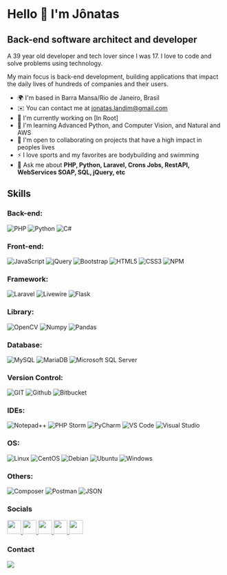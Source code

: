 Hello 👋 I'm Jônatas
==========================

Back-end software architect and developer
-----------------------------

A 39 year old developer and tech lover since I was 17. I love to code and solve problems using technology.

My main focus is back-end development, building applications that impact the daily lives of hundreds of companies and their users.

* 🌍  I'm based in Barra Mansa/Rio de Janeiro, Brasil
* ✉️  You can contact me at [jonatas.landim@gmail.com](mailto:jonatas.landim@gmail.com)
* 🚀  I'm currently working on [In Root]
* 🧠  I'm learning Advanced Python, and Computer Vision, and Natural and AWS
* 🤝  I'm open to collaborating on projects that have a high impact in peoples lives
* ⚡  I love sports and my favorites are bodybuilding and swimming
* 💬  Ask me about **PHP, Python, Laravel, Crons Jobs, RestAPI, WebServices SOAP, SQL, jQuery, etc**


## Skills

### Back-end:
<p align="left">
	<img src="https://img.shields.io/badge/PHP-777BB4?style=for-the-badge&logo=php&logoColor=white" alt="PHP" /> 
	<img src="https://img.shields.io/badge/Python-FFD43B?style=for-the-badge&logo=python&logoColor=blue" alt="Python" /> 
	<img src="https://img.shields.io/badge/C%23-239120?style=for-the-badge&logo=c-sharp&logoColor=white" alt="C#" /> 
</p>

### Front-end:
<p align="left">
	<img src="https://img.shields.io/badge/JavaScript-323330?style=for-the-badge&logo=javascript&logoColor=F7DF1E" alt="JavaScript" /> 
	<img src="https://img.shields.io/badge/jQuery-0769AD?style=for-the-badge&logo=jquery&logoColor=white" alt="jQuery" /> 
	<img src="https://img.shields.io/badge/Bootstrap-563D7C?style=for-the-badge&logo=bootstrap&logoColor=white" alt="Bootstrap" /> 
	<img src="https://img.shields.io/badge/HTML5-E34F26?style=for-the-badge&logo=html5&logoColor=white" alt="HTML5" /> 
	<img src="https://img.shields.io/badge/CSS3-1572B6?style=for-the-badge&logo=css3&logoColor=white" alt="CSS3" /> 
	<img src="https://img.shields.io/badge/npm-CB3837?style=for-the-badge&logo=npm&logoColor=white" alt="NPM" /> 
</p>

### Framework:
<p align="left">
	<img src="https://img.shields.io/badge/Laravel-FF2D20?style=for-the-badge&logo=laravel&logoColor=white" alt="Laravel" /> 
	<img src="https://img.shields.io/badge/livewire-4e56a6?style=for-the-badge&logo=livewire&logoColor=white" alt="Livewire" /> 
	<img src="https://img.shields.io/badge/Flask-000000?style=for-the-badge&logo=flask&logoColor=white" alt="Flask" /> 
</p>

### Library:
<p align="left">
	<img src="https://img.shields.io/badge/OpenCV-27338e?style=for-the-badge&logo=OpenCV&logoColor=white" alt="OpenCV" /> 
	<img src="https://img.shields.io/badge/Numpy-777BB4?style=for-the-badge&logo=numpy&logoColor=white" alt="Numpy" /> 
	<img src="https://img.shields.io/badge/Pandas-2C2D72?style=for-the-badge&logo=pandas&logoColor=white" alt="Pandas" /> 
</p>

### Database:
<p align="left">
	<img src="https://img.shields.io/badge/MySQL-005C84?style=for-the-badge&logo=mysql&logoColor=white" alt="MySQL" /> 
	<img src="https://img.shields.io/badge/MariaDB-003545?style=for-the-badge&logo=mariadb&logoColor=white" alt="MariaDB" /> 
	<img src="https://img.shields.io/badge/Microsoft%20SQL%20Server-CC2927?style=for-the-badge&logo=microsoft%20sql%20server&logoColor=white" alt="Microsoft SQL Server" /> 
</p>

### Version Control:
<p align="left">
	<img src="https://img.shields.io/badge/GIT-E44C30?style=for-the-badge&logo=git&logoColor=white" alt="GIT" /> 
	<img src="https://img.shields.io/badge/GitHub-100000?style=for-the-badge&logo=github&logoColor=white" alt="Github" /> 
	<img src="https://img.shields.io/badge/Bitbucket-0747a6?style=for-the-badge&logo=bitbucket&logoColor=white" alt="Bitbucket" /> 
</p>

### IDEs:
<p align="left">
	<img src="https://img.shields.io/badge/Notepad++-90E59A.svg?style=for-the-badge&logo=notepad%2B%2B&logoColor=black" alt="Notepad++" /> 
	<img src="http://img.shields.io/badge/-PHPStorm-181717?style=for-the-badge&logo=phpstorm&logoColor=white" alt="PHP Storm" /> 
	<img src="https://img.shields.io/badge/PyCharm-000000.svg?&style=for-the-badge&logo=PyCharm&logoColor=white" alt="PyCharm" /> 
	<img src="https://img.shields.io/badge/VSCode-0078D4?style=for-the-badge&logo=visual%20studio%20code&logoColor=white" alt="VS Code" /> 
	<img src="https://img.shields.io/badge/Visual_Studio-5C2D91?style=for-the-badge&logo=visual%20studio&logoColor=white" alt="Visual Studio" /> 
</p>

### OS:
<p align="left">
	<img src="https://img.shields.io/badge/Linux-FCC624?style=for-the-badge&logo=linux&logoColor=black" alt="Linux" /> 
	<img src="https://img.shields.io/badge/Cent%20OS-262577?style=for-the-badge&logo=CentOS&logoColor=white" alt="CentOS" /> 
	<img src="https://img.shields.io/badge/Debian-A81D33?style=for-the-badge&logo=debian&logoColor=white" alt="Debian" /> 
	<img src="https://img.shields.io/badge/Ubuntu-E95420?style=for-the-badge&logo=ubuntu&logoColor=white" alt="Ubuntu" /> 
	<img src="https://img.shields.io/badge/Windows-0078D6?style=for-the-badge&logo=windows&logoColor=white" alt="Windows" /> 
</p>

### Others:
<p align="left">
	<img src="https://img.shields.io/badge/Composer-885630?style=for-the-badge&logo=Composer&logoColor=white" alt="Composer" /> 
	<img src="https://img.shields.io/badge/Postman-FF6C37?style=for-the-badge&logo=Postman&logoColor=white" alt="Postman" /> 
	<img src="https://img.shields.io/badge/json-5E5C5C?style=for-the-badge&logo=json&logoColor=white" alt="JSON" /> 
</p>


### Socials

<p align="left"> 
	<a href="https://www.github.com/jonataslandim" target="_blank" rel="noreferrer">
		<img src="https://raw.githubusercontent.com/danielcranney/readme-generator/main/public/icons/socials/github.svg" width="32" height="32" />
	</a> 
	<a href="https://www.linkedin.com/in/jonatas-landim-silva/" target="_blank" rel="noreferrer">
		<img src="https://raw.githubusercontent.com/danielcranney/readme-generator/main/public/icons/socials/linkedin.svg" width="32" height="32" />
	</a> 
	<a href="https://www.instagram.com/jonatas_landim/" target="_blank" rel="noreferrer">
		<img src="https://raw.githubusercontent.com/danielcranney/readme-generator/main/public/icons/socials/instagram.svg" width="32" height="32" />
	</a> 
	<a href="https://www.facebook.com/jonatas.landim.3" target="_blank" rel="noreferrer">
		<img src="https://raw.githubusercontent.com/danielcranney/readme-generator/main/public/icons/socials/facebook.svg" width="32" height="32" />
	</a>
	<a href="mailto:jonatas.landim@gmail.com" target="_blank" rel="noreferrer">
		<img src="https://user-images.githubusercontent.com/5141132/50740364-7ea80880-1217-11e9-8faf-2348e31beedd.png" width="32" height="32" />
	</a>
</p>


<!--
### Badges

<b>My GitHub Stats</b>

<a href="http://www.github.com/jonataslandim">
	<img src="https://github-readme-stats-jonataslandim.vercel.app/api?username=jonataslandim&show_icons=true&hide=&count_private=true&title_color=3382ed&text_color=ffffff&icon_color=3382ed&bg_color=171717&hide_border=true&show_icons=true" alt="jonataslandim's GitHub stats" />
</a>

<a href="http://www.github.com/jonataslandim">
	<img src="https://github-readme-streak-stats.herokuapp.com/?user=jonataslandim&stroke=ffffff&background=171717&ring=3382ed&fire=3382ed&currStreakNum=ffffff&currStreakLabel=3382ed&sideNums=ffffff&sideLabels=ffffff&dates=ffffff&hide_border=true" />
</a>

<a href="http://www.github.com/jonataslandim">
	<img src="https://activity-graph.herokuapp.com/graph?username=jonataslandim&bg_color=171717&color=ffffff&line=3382ed&point=ffffff&area_color=171717&area=true&hide_border=true&custom_title=GitHub%20Commits%20Graph" alt="GitHub Commits Graph" />
</a>

<a href="https://github.com/jonataslandim" align="left">
	<img src="https://github-readme-stats-jonataslandim.vercel.app/api/top-langs/?username=jonataslandim&layout=compact&title_color=3382ed&text_color=ffffff&icon_color=3382ed&bg_color=171717&hide_border=true&locale=en&custom_title=Top%20%Languages" alt="Top Languages" />
</a>
-->


### Contact

<a href="mailto:jonatas.landim@gmail.com">
	<img src="https://img.shields.io/badge/Gmail-D14836?style=for-the-badge&logo=gmail&logoColor=white" />
</a>
